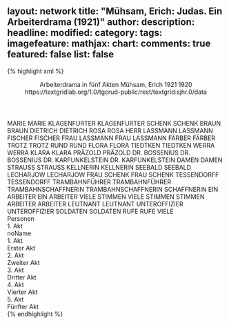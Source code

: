 layout: network
title: "Mühsam, Erich: Judas. Ein Arbeiterdrama (1921)"
author:
description:
headline:
modified:
category:
tags:
imagefeature:
mathjax:
chart:
comments: true
featured: false
list: false
---
{% highlight xml %}
<?xml-model href="https://raw.githubusercontent.com/DLiNa/project/master/rules/lina.rnc"?><?xml-model href="https://raw.githubusercontent.com/DLiNa/project/master/rules/lina.sch"?>
<play xmlns="http://lina.digital">
  <header>
    <title>Judas. Ein Arbeiterdrama</title>
    <subtitle>Arbeiterdrama in fünf Akten</subtitle>
    <genretitle/>
    <author>Mühsam, Erich</author>
    <date type="print" when="1921">1921</date>
    <date type="premiere"/>
    <date type="written" when="1920">1920</date>
    <source>https://textgridlab.org/1.0/tgcrud-public/rest/textgrid:sjhr.0/data</source>
  </header>
  <personae>
    <character>
      <name>MARIE</name>
      <alias xml:id="marie">
        <name>MARIE</name>
      </alias>
    </character>
    <character>
      <name>KLAGENFURTER</name>
      <alias xml:id="klagenfurter">
        <name>KLAGENFURTER</name>
      </alias>
    </character>
    <character>
      <name>SCHENK</name>
      <alias xml:id="schenk">
        <name>SCHENK</name>
      </alias>
    </character>
    <character>
      <name>BRAUN</name>
      <alias xml:id="braun">
        <name>BRAUN</name>
      </alias>
    </character>
    <character>
      <name>DIETRICH</name>
      <alias xml:id="dietrich">
        <name>DIETRICH</name>
      </alias>
    </character>
    <character>
      <name>ROSA</name>
      <alias xml:id="rosa">
        <name>ROSA</name>
      </alias>
    </character>
    <character>
      <name>HERR LASSMANN</name>
      <alias xml:id="lassmann">
        <name>LASSMANN</name>
      </alias>
    </character>
    <character>
      <name>FISCHER</name>
      <alias xml:id="fischer">
        <name>FISCHER</name>
      </alias>
    </character>
    <character>
      <name>FRAU LASSMANN</name>
      <alias xml:id="frau_lassmann">
        <name>FRAU LASSMANN</name>
      </alias>
    </character>
    <character>
      <name>FÄRBER</name>
      <alias xml:id="färber">
        <name>FÄRBER</name>
      </alias>
    </character>
    <character>
      <name>TROTZ</name>
      <alias xml:id="trotz">
        <name>TROTZ</name>
      </alias>
    </character>
    <character>
      <name>RUND</name>
      <alias xml:id="rund">
        <name>RUND</name>
      </alias>
    </character>
    <character>
      <name>FLORA</name>
      <alias xml:id="flora">
        <name>FLORA</name>
      </alias>
    </character>
    <character>
      <name>TIEDTKEN</name>
      <alias xml:id="tiedtken">
        <name>TIEDTKEN</name>
      </alias>
    </character>
    <character>
      <name>WERRA</name>
      <alias xml:id="werra">
        <name>WERRA</name>
      </alias>
    </character>
    <character>
      <name>KLARA</name>
      <alias xml:id="klara">
        <name>KLARA</name>
      </alias>
    </character>
    <character>
      <name>PRÄZOLD</name>
      <alias xml:id="präzold">
        <name>PRÄZOLD</name>
      </alias>
    </character>
    <character>
      <name>DR. BOSSENIUS</name>
      <alias xml:id="dr_bossenius">
        <name>DR. BOSSENIUS</name>
      </alias>
    </character>
    <character>
      <name>DR. KARFUNKELSTEIN</name>
      <alias xml:id="dr_karfunkelstein">
        <name>DR. KARFUNKELSTEIN</name>
      </alias>
    </character>
    <character>
      <name>DAMEN</name>
      <alias xml:id="damen">
        <name>DAMEN</name>
      </alias>
    </character>
    <character>
      <name>STRAUSS</name>
      <alias xml:id="strauss">
        <name>STRAUSS</name>
      </alias>
    </character>
    <character>
      <name>KELLNERIN</name>
      <alias xml:id="kellnerin">
        <name>KELLNERIN</name>
      </alias>
    </character>
    <character>
      <name>SEEBALD</name>
      <alias xml:id="seebald">
        <name>SEEBALD</name>
      </alias>
    </character>
    <character>
      <name>LECHARJOW</name>
      <alias xml:id="lecharjow">
        <name>LECHARJOW</name>
      </alias>
    </character>
    <character>
      <name>FRAU SCHENK</name>
      <alias xml:id="frau_schenk">
        <name>FRAU SCHENK</name>
      </alias>
    </character>
    <character>
      <name>TESSENDORFF</name>
      <alias xml:id="tessendorff">
        <name>TESSENDORFF</name>
      </alias>
    </character>
    <character>
      <name>TRAMBAHNFÜHRER</name>
      <alias xml:id="trambahnführer">
        <name>TRAMBAHNFÜHRER</name>
      </alias>
    </character>
    <character>
      <name>TRAMBAHNSCHAFFNERIN</name>
      <alias xml:id="trambahnschaffnerin">
        <name>TRAMBAHNSCHAFFNERIN</name>
      </alias>
      <alias xml:id="schaffnerin">
        <name>SCHAFFNERIN</name>
      </alias>
    </character>
    <character>
      <name>EIN ARBEITER</name>
      <alias xml:id="ein_arbeiter">
        <name>EIN ARBEITER</name>
      </alias>
    </character>
    <character>
      <name>VIELE STIMMEN</name>
      <alias xml:id="viele_stimmen">
        <name>VIELE STIMMEN</name>
      </alias>
      <alias xml:id="stimmen">
        <name>STIMMEN</name>
      </alias>
    </character>
    <character>
      <name>ARBEITER</name>
      <alias xml:id="arbeiter">
        <name>ARBEITER</name>
      </alias>
    </character>
    <character>
      <name>LEUTNANT</name>
      <alias xml:id="leutnant">
        <name>LEUTNANT</name>
      </alias>
    </character>
    <character>
      <name>UNTEROFFIZIER</name>
      <alias xml:id="unteroffizier">
        <name>UNTEROFFIZIER</name>
      </alias>
    </character>
    <character>
      <name>SOLDATEN</name>
      <alias xml:id="soldaten">
        <name>SOLDATEN</name>
      </alias>
    </character>
    <character>
      <name>RUFE</name>
      <alias xml:id="rufe">
        <name>RUFE</name>
      </alias>
      <alias xml:id="viele">
        <name>VIELE</name>
      </alias>
    </character>
  </personae>
  <text>
    <div>
      <head>Personen</head>
    </div>
    <div>
      <head>1. Akt</head>
      <div>
        <head>noName</head>
        <div>
          <head>1. Akt</head>
        </div>
        <div>
          <head>Erster Akt</head>
          <sp who="#marie">
            <amount n="48" unit="speech_acts"/>
            <amount n="510" unit="words"/>
            <amount n="42" unit="lines"/>
            <amount n="2711" unit="chars"/>
          </sp>
          <sp who="#klagenfurter">
            <amount n="72" unit="speech_acts"/>
            <amount n="1099" unit="words"/>
            <amount n="56" unit="lines"/>
            <amount n="5856" unit="chars"/>
          </sp>
          <sp who="#schenk">
            <amount n="119" unit="speech_acts"/>
            <amount n="1794" unit="words"/>
            <amount n="83" unit="lines"/>
            <amount n="9906" unit="chars"/>
          </sp>
          <sp who="#braun">
            <amount n="14" unit="speech_acts"/>
            <amount n="106" unit="words"/>
            <amount n="13" unit="lines"/>
            <amount n="595" unit="chars"/>
          </sp>
          <sp who="#dietrich">
            <amount n="33" unit="speech_acts"/>
            <amount n="373" unit="words"/>
            <amount n="29" unit="lines"/>
            <amount n="2118" unit="chars"/>
          </sp>
          <sp who="#rosa">
            <amount n="12" unit="speech_acts"/>
            <amount n="103" unit="words"/>
            <amount n="11" unit="lines"/>
            <amount n="545" unit="chars"/>
          </sp>
          <sp who="#lassmann">
            <amount n="7" unit="speech_acts"/>
            <amount n="103" unit="words"/>
            <amount n="5" unit="lines"/>
            <amount n="529" unit="chars"/>
          </sp>
          <sp who="#fischer">
            <amount n="7" unit="speech_acts"/>
            <amount n="19" unit="words"/>
            <amount n="7" unit="lines"/>
            <amount n="101" unit="chars"/>
          </sp>
          <sp who="#frau_lassmann">
            <amount n="4" unit="speech_acts"/>
            <amount n="84" unit="words"/>
            <amount n="3" unit="lines"/>
            <amount n="435" unit="chars"/>
          </sp>
          <sp who="#färber">
            <amount n="11" unit="speech_acts"/>
            <amount n="87" unit="words"/>
            <amount n="11" unit="lines"/>
            <amount n="494" unit="chars"/>
          </sp>
          <sp who="#trotz">
            <amount n="18" unit="speech_acts"/>
            <amount n="269" unit="words"/>
            <amount n="11" unit="lines"/>
            <amount n="1462" unit="chars"/>
          </sp>
          <sp who="#rund">
            <amount n="7" unit="speech_acts"/>
            <amount n="93" unit="words"/>
            <amount n="5" unit="lines"/>
            <amount n="519" unit="chars"/>
          </sp>
          <sp who="#flora">
            <amount n="70" unit="speech_acts"/>
            <amount n="1015" unit="words"/>
            <amount n="48" unit="lines"/>
            <amount n="5872" unit="chars"/>
          </sp>
          <sp who="#tiedtken">
            <amount n="22" unit="speech_acts"/>
            <amount n="698" unit="words"/>
            <amount n="17" unit="lines"/>
            <amount n="4488" unit="chars"/>
          </sp>
        </div>
      </div>
    </div>
    <div>
      <head>2. Akt</head>
      <div>
        <head>Zweiter Akt</head>
        <sp who="#werra">
          <amount n="18" unit="speech_acts"/>
          <amount n="383" unit="words"/>
          <amount n="6" unit="lines"/>
          <amount n="2133" unit="chars"/>
        </sp>
        <sp who="#klara">
          <amount n="11" unit="speech_acts"/>
          <amount n="120" unit="words"/>
          <amount n="11" unit="lines"/>
          <amount n="641" unit="chars"/>
        </sp>
        <sp who="#präzold">
          <amount n="15" unit="speech_acts"/>
          <amount n="339" unit="words"/>
          <amount n="6" unit="lines"/>
          <amount n="1838" unit="chars"/>
        </sp>
        <sp who="#dr_bossenius">
          <amount n="15" unit="speech_acts"/>
          <amount n="179" unit="words"/>
          <amount n="12" unit="lines"/>
          <amount n="1168" unit="chars"/>
        </sp>
        <sp who="#damen">
          <amount n="1" unit="speech_acts"/>
          <amount n="7" unit="words"/>
          <amount n="1" unit="lines"/>
          <amount n="32" unit="chars"/>
        </sp>
        <sp who="#schenk">
          <amount n="65" unit="speech_acts"/>
          <amount n="842" unit="words"/>
          <amount n="54" unit="lines"/>
          <amount n="4641" unit="chars"/>
        </sp>
        <sp who="#klagenfurter">
          <amount n="26" unit="speech_acts"/>
          <amount n="232" unit="words"/>
          <amount n="24" unit="lines"/>
          <amount n="1306" unit="chars"/>
        </sp>
        <sp who="#strauss">
          <amount n="19" unit="speech_acts"/>
          <amount n="299" unit="words"/>
          <amount n="13" unit="lines"/>
          <amount n="1889" unit="chars"/>
        </sp>
        <sp who="#dietrich">
          <amount n="37" unit="speech_acts"/>
          <amount n="291" unit="words"/>
          <amount n="35" unit="lines"/>
          <amount n="1612" unit="chars"/>
        </sp>
        <sp who="#kellnerin">
          <amount n="2" unit="speech_acts"/>
          <amount n="9" unit="words"/>
          <amount n="2" unit="lines"/>
          <amount n="52" unit="chars"/>
        </sp>
        <sp who="#trotz">
          <amount n="28" unit="speech_acts"/>
          <amount n="555" unit="words"/>
          <amount n="18" unit="lines"/>
          <amount n="2966" unit="chars"/>
        </sp>
        <sp who="#seebald">
          <amount n="66" unit="speech_acts"/>
          <amount n="1549" unit="words"/>
          <amount n="41" unit="lines"/>
          <amount n="8660" unit="chars"/>
        </sp>
        <sp who="#lecharjow">
          <amount n="34" unit="speech_acts"/>
          <amount n="1258" unit="words"/>
          <amount n="14" unit="lines"/>
          <amount n="7170" unit="chars"/>
        </sp>
        <sp who="#flora">
          <amount n="35" unit="speech_acts"/>
          <amount n="541" unit="words"/>
          <amount n="27" unit="lines"/>
          <amount n="3085" unit="chars"/>
        </sp>
        <sp who="#rosa">
          <amount n="7" unit="speech_acts"/>
          <amount n="85" unit="words"/>
          <amount n="6" unit="lines"/>
          <amount n="440" unit="chars"/>
        </sp>
        <sp who="#lassmann">
          <amount n="14" unit="speech_acts"/>
          <amount n="300" unit="words"/>
          <amount n="14" unit="lines"/>
          <amount n="1558" unit="chars"/>
        </sp>
        <sp who="#frau_lassmann">
          <amount n="5" unit="speech_acts"/>
          <amount n="82" unit="words"/>
          <amount n="4" unit="lines"/>
          <amount n="432" unit="chars"/>
        </sp>
      </div>
    </div>
    <div>
      <head>3. Akt</head>
      <div>
        <head>Dritter Akt</head>
        <sp who="#schenk">
          <amount n="200" unit="speech_acts"/>
          <amount n="3101" unit="words"/>
          <amount n="154" unit="lines"/>
          <amount n="16735" unit="chars"/>
        </sp>
        <sp who="#frau_schenk">
          <amount n="70" unit="speech_acts"/>
          <amount n="1209" unit="words"/>
          <amount n="47" unit="lines"/>
          <amount n="6160" unit="chars"/>
        </sp>
        <sp who="#flora">
          <amount n="68" unit="speech_acts"/>
          <amount n="1034" unit="words"/>
          <amount n="49" unit="lines"/>
          <amount n="5675" unit="chars"/>
        </sp>
        <sp who="#klagenfurter">
          <amount n="15" unit="speech_acts"/>
          <amount n="179" unit="words"/>
          <amount n="12" unit="lines"/>
          <amount n="1003" unit="chars"/>
        </sp>
        <sp who="#dietrich">
          <amount n="8" unit="speech_acts"/>
          <amount n="162" unit="words"/>
          <amount n="4" unit="lines"/>
          <amount n="942" unit="chars"/>
        </sp>
        <sp who="#frau_lassmann">
          <amount n="15" unit="speech_acts"/>
          <amount n="541" unit="words"/>
          <amount n="4" unit="lines"/>
          <amount n="2834" unit="chars"/>
        </sp>
        <sp who="#seebald">
          <amount n="51" unit="speech_acts"/>
          <amount n="1337" unit="words"/>
          <amount n="24" unit="lines"/>
          <amount n="7478" unit="chars"/>
        </sp>
        <sp who="#tessendorff">
          <amount n="41" unit="speech_acts"/>
          <amount n="1177" unit="words"/>
          <amount n="19" unit="lines"/>
          <amount n="6831" unit="chars"/>
        </sp>
      </div>
    </div>
    <div>
      <head>4. Akt</head>
      <div>
        <head>Vierter Akt</head>
        <sp who="#frau_schenk">
          <amount n="65" unit="speech_acts"/>
          <amount n="866" unit="words"/>
          <amount n="55" unit="lines"/>
          <amount n="4489" unit="chars"/>
        </sp>
        <sp who="#flora">
          <amount n="71" unit="speech_acts"/>
          <amount n="799" unit="words"/>
          <amount n="61" unit="lines"/>
          <amount n="4631" unit="chars"/>
        </sp>
        <sp who="#lecharjow">
          <amount n="43" unit="speech_acts"/>
          <amount n="1135" unit="words"/>
          <amount n="21" unit="lines"/>
          <amount n="6672" unit="chars"/>
        </sp>
        <sp who="#dietrich">
          <amount n="15" unit="speech_acts"/>
          <amount n="329" unit="words"/>
          <amount n="9" unit="lines"/>
          <amount n="1742" unit="chars"/>
        </sp>
        <sp who="#trotz">
          <amount n="9" unit="speech_acts"/>
          <amount n="111" unit="words"/>
          <amount n="6" unit="lines"/>
          <amount n="647" unit="chars"/>
        </sp>
        <sp who="#färber">
          <amount n="4" unit="speech_acts"/>
          <amount n="27" unit="words"/>
          <amount n="4" unit="lines"/>
          <amount n="143" unit="chars"/>
        </sp>
        <sp who="#rosa">
          <amount n="6" unit="speech_acts"/>
          <amount n="38" unit="words"/>
          <amount n="6" unit="lines"/>
          <amount n="209" unit="chars"/>
        </sp>
        <sp who="#braun">
          <amount n="6" unit="speech_acts"/>
          <amount n="51" unit="words"/>
          <amount n="6" unit="lines"/>
          <amount n="285" unit="chars"/>
        </sp>
        <sp who="#schenk">
          <amount n="68" unit="speech_acts"/>
          <amount n="1238" unit="words"/>
          <amount n="53" unit="lines"/>
          <amount n="6436" unit="chars"/>
        </sp>
        <sp who="#fischer">
          <amount n="2" unit="speech_acts"/>
          <amount n="13" unit="words"/>
          <amount n="2" unit="lines"/>
          <amount n="76" unit="chars"/>
        </sp>
        <sp who="#rund">
          <amount n="7" unit="speech_acts"/>
          <amount n="105" unit="words"/>
          <amount n="4" unit="lines"/>
          <amount n="593" unit="chars"/>
        </sp>
        <sp who="#seebald">
          <amount n="19" unit="speech_acts"/>
          <amount n="375" unit="words"/>
          <amount n="12" unit="lines"/>
          <amount n="2106" unit="chars"/>
        </sp>
      </div>
    </div>
    <div>
      <head>5. Akt</head>
      <div>
        <head>Fünfter Akt</head>
        <sp who="#braun">
          <amount n="4" unit="speech_acts"/>
          <amount n="45" unit="words"/>
          <amount n="4" unit="lines"/>
          <amount n="252" unit="chars"/>
        </sp>
        <sp who="#trotz">
          <amount n="13" unit="speech_acts"/>
          <amount n="168" unit="words"/>
          <amount n="11" unit="lines"/>
          <amount n="891" unit="chars"/>
        </sp>
        <sp who="#trambahnführer">
          <amount n="4" unit="speech_acts"/>
          <amount n="36" unit="words"/>
          <amount n="4" unit="lines"/>
          <amount n="194" unit="chars"/>
        </sp>
        <sp who="#dietrich">
          <amount n="11" unit="speech_acts"/>
          <amount n="138" unit="words"/>
          <amount n="7" unit="lines"/>
          <amount n="848" unit="chars"/>
        </sp>
        <sp who="#färber">
          <amount n="5" unit="speech_acts"/>
          <amount n="45" unit="words"/>
          <amount n="4" unit="lines"/>
          <amount n="284" unit="chars"/>
        </sp>
        <sp who="#trambahnschaffnerin">
          <amount n="1" unit="speech_acts"/>
          <amount n="22" unit="words"/>
          <amount n="112" unit="chars"/>
        </sp>
        <sp who="#schaffnerin">
          <amount n="2" unit="speech_acts"/>
          <amount n="51" unit="words"/>
          <amount n="290" unit="chars"/>
        </sp>
        <sp who="#lecharjow">
          <amount n="9" unit="speech_acts"/>
          <amount n="117" unit="words"/>
          <amount n="7" unit="lines"/>
          <amount n="658" unit="chars"/>
        </sp>
        <sp who="#flora">
          <amount n="20" unit="speech_acts"/>
          <amount n="231" unit="words"/>
          <amount n="18" unit="lines"/>
          <amount n="1209" unit="chars"/>
        </sp>
        <sp who="#seebald">
          <amount n="15" unit="speech_acts"/>
          <amount n="170" unit="words"/>
          <amount n="13" unit="lines"/>
          <amount n="987" unit="chars"/>
        </sp>
        <sp who="#rund">
          <amount n="2" unit="speech_acts"/>
          <amount n="27" unit="words"/>
          <amount n="2" unit="lines"/>
          <amount n="137" unit="chars"/>
        </sp>
        <sp who="#rosa">
          <amount n="2" unit="speech_acts"/>
          <amount n="18" unit="words"/>
          <amount n="2" unit="lines"/>
          <amount n="101" unit="chars"/>
        </sp>
        <sp who="#frau_lassmann">
          <amount n="3" unit="speech_acts"/>
          <amount n="44" unit="words"/>
          <amount n="2" unit="lines"/>
          <amount n="221" unit="chars"/>
        </sp>
        <sp who="#lassmann">
          <amount n="8" unit="speech_acts"/>
          <amount n="82" unit="words"/>
          <amount n="8" unit="lines"/>
          <amount n="437" unit="chars"/>
        </sp>
        <sp who="#ein_arbeiter">
          <amount n="1" unit="speech_acts"/>
          <amount n="8" unit="words"/>
          <amount n="1" unit="lines"/>
          <amount n="46" unit="chars"/>
        </sp>
        <sp who="#viele_stimmen">
          <amount n="1" unit="speech_acts"/>
          <amount n="15" unit="words"/>
          <amount n="1" unit="lines"/>
          <amount n="87" unit="chars"/>
        </sp>
        <sp who="#stimmen">
          <amount n="1" unit="speech_acts"/>
          <amount n="9" unit="words"/>
          <amount n="1" unit="lines"/>
          <amount n="43" unit="chars"/>
        </sp>
        <sp who="#strauss">
          <amount n="19" unit="speech_acts"/>
          <amount n="627" unit="words"/>
          <amount n="9" unit="lines"/>
          <amount n="3624" unit="chars"/>
        </sp>
        <sp who="#tiedtken">
          <amount n="16" unit="speech_acts"/>
          <amount n="190" unit="words"/>
          <amount n="13" unit="lines"/>
          <amount n="1066" unit="chars"/>
        </sp>
        <sp who="#tessendorff">
          <amount n="20" unit="speech_acts"/>
          <amount n="428" unit="words"/>
          <amount n="11" unit="lines"/>
          <amount n="2437" unit="chars"/>
        </sp>
        <sp who="#schenk">
          <amount n="38" unit="speech_acts"/>
          <amount n="343" unit="words"/>
          <amount n="35" unit="lines"/>
          <amount n="1796" unit="chars"/>
        </sp>
        <sp who="#marie">
          <amount n="3" unit="speech_acts"/>
          <amount n="37" unit="words"/>
          <amount n="3" unit="lines"/>
          <amount n="210" unit="chars"/>
        </sp>
        <sp who="#arbeiter">
          <amount n="2" unit="speech_acts"/>
          <amount n="24" unit="words"/>
          <amount n="1" unit="lines"/>
          <amount n="131" unit="chars"/>
        </sp>
        <sp who="#viele">
          <amount n="1" unit="speech_acts"/>
          <amount n="4" unit="words"/>
          <amount n="1" unit="lines"/>
          <amount n="32" unit="chars"/>
        </sp>
        <sp who="#leutnant">
          <amount n="2" unit="speech_acts"/>
          <amount n="3" unit="words"/>
          <amount n="2" unit="lines"/>
          <amount n="14" unit="chars"/>
        </sp>
        <sp who="#unteroffizier">
          <amount n="2" unit="speech_acts"/>
          <amount n="83" unit="words"/>
          <amount n="1" unit="lines"/>
          <amount n="483" unit="chars"/>
        </sp>
        <sp who="#soldaten">
          <amount n="3" unit="speech_acts"/>
          <amount n="34" unit="words"/>
          <amount n="2" unit="lines"/>
          <amount n="185" unit="chars"/>
        </sp>
        <sp who="#rufe">
          <amount n="3" unit="speech_acts"/>
          <amount n="40" unit="words"/>
          <amount n="2" unit="lines"/>
          <amount n="223" unit="chars"/>
        </sp>
        <sp who="#fischer">
          <amount n="2" unit="speech_acts"/>
          <amount n="9" unit="words"/>
          <amount n="2" unit="lines"/>
          <amount n="46" unit="chars"/>
        </sp>
        <sp who="#dr_karfunkelstein">
          <amount n="4" unit="speech_acts"/>
          <amount n="71" unit="words"/>
          <amount n="2" unit="lines"/>
          <amount n="459" unit="chars"/>
        </sp>
      </div>
    </div>
  </text>
</play>
{% endhighlight %}